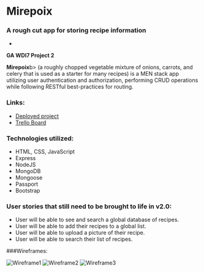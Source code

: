 # Mirepoix

### A rough cut app for storing recipe information
-

<b>GA WDI7 Project 2</b>

<b>Mirepoix</b>b> (a roughly chopped vegetable mixture of onions, carrots, and celery that is used as a starter
for many recipes) is a MEN stack app utilizing user authentication and authorization, performing CRUD operations
while following RESTful best-practices for routing.

### Links:

* [Deployed project](https://mirepoix.herokuapp.com/)
* [Trello Board](https://trello.com/b/A0AdluLJ/ga-wdi-project2-mirepoix)

### Technologies utilized:

 * HTML, CSS, JavaScript
 * Express
 * NodeJS
 * MongoDB
 * Mongoose
 * Passport
 * Bootstrap

 ### User stories that still need to be brought to life in v2.0:

   * User will be able to see and search a global database of recipes.
   * User will be able to add their recipes to a global list.
   * User will be able to upload a picture of their recipe.
   * User will be able to search their list of recipes.

###Wireframes:

![Wireframe1](http://i.imgur.com/lv47SmN.jpg)
![Wireframe2](http://i.imgur.com/Krm4oLm.jpg)
![Wireframe3](http://i.imgur.com/mX6GR6g.jpg)




